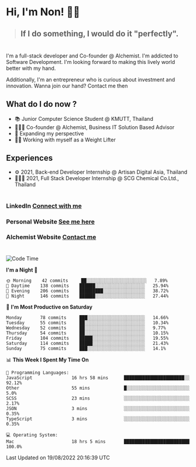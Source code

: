 # Hi, I'm Non! 🖐🏻

> ## If I do something, I would do it "perfectly".

#

I'm a full-stack developer and Co-founder @ Alchemist. I'm addicted to Software Development. I'm looking forward to making this lively world better with my hand.

Additionally, I'm an entrepreneur who is curious about investment and innovation. Wanna join our hand? Contact me then

## What do I do now ?

- 📚 Junior Computer Science Student @ KMUTT, Thailand
- 🧑🏻‍💻 Co-founder @ Alchemist, Business IT Solution Based Advisor
- 🌈 Expanding my perspective
- 🏋🏻 Working with myself as a Weight Lifter

## Experiences

- ⚙️ 2021, Back-end Developer Internship @ Artisan Digital Asia, Thailand
- 🧑🏻‍💻 2021, Full Stack Developer Internship @ SCG Chemical Co.Ltd., Thailand

#

### LinkedIn [Connect with me](https://www.linkedin.com/in/non-nontra/)

### Personal Website [See me here](https://nonnontra.com/)

### Alchemist Website [Contact me](https://alchemist-softwarehouse.co/)

#

<!--START_SECTION:waka-->
![Code Time](http://img.shields.io/badge/Code%20Time-1%2C968%20hrs%2049%20mins-blue)

**I'm a Night 🦉** 

```text
🌞 Morning    42 commits     ██░░░░░░░░░░░░░░░░░░░░░░░   7.89% 
🌆 Daytime    138 commits    ██████░░░░░░░░░░░░░░░░░░░   25.94% 
🌃 Evening    206 commits    █████████░░░░░░░░░░░░░░░░   38.72% 
🌙 Night      146 commits    ██████░░░░░░░░░░░░░░░░░░░   27.44%

```
📅 **I'm Most Productive on Saturday** 

```text
Monday       78 commits     ███░░░░░░░░░░░░░░░░░░░░░░   14.66% 
Tuesday      55 commits     ██░░░░░░░░░░░░░░░░░░░░░░░   10.34% 
Wednesday    52 commits     ██░░░░░░░░░░░░░░░░░░░░░░░   9.77% 
Thursday     54 commits     ██░░░░░░░░░░░░░░░░░░░░░░░   10.15% 
Friday       104 commits    █████░░░░░░░░░░░░░░░░░░░░   19.55% 
Saturday     114 commits    █████░░░░░░░░░░░░░░░░░░░░   21.43% 
Sunday       75 commits     ███░░░░░░░░░░░░░░░░░░░░░░   14.1%

```


📊 **This Week I Spent My Time On** 

```text
💬 Programming Languages: 
JavaScript               16 hrs 58 mins      ███████████████████████░░   92.12% 
Other                    55 mins             █░░░░░░░░░░░░░░░░░░░░░░░░   5.0% 
SCSS                     23 mins             ░░░░░░░░░░░░░░░░░░░░░░░░░   2.17% 
JSON                     3 mins              ░░░░░░░░░░░░░░░░░░░░░░░░░   0.35% 
TypeScript               3 mins              ░░░░░░░░░░░░░░░░░░░░░░░░░   0.35%

💻 Operating System: 
Mac                      18 hrs 5 mins       █████████████████████████   100.0%

```


 Last Updated on 19/08/2022 20:16:39 UTC
<!--END_SECTION:waka-->
